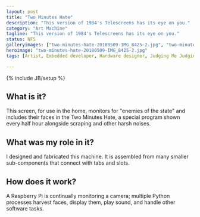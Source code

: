 ```yaml
---
layout: post
title: "Two Minutes Hate"
description: "This version of 1984's Telescreens has its eye on you."
category: "Art Machine"
tagline: "This version of 1984's Telescreens has its eye on you."
status: NFS
galleryimages: ["two-minutes-hate-20180509-IMG_8425-2.jpg", "two-minutes-hate-20180509-IMG_8427.jpg", "two-minutes-hate-cad-1.png", "two-minutes-hate-cad-2.png"]
heroimage: "two-minutes-hate-20180509-IMG_8425-2.jpg"
tags: [Artist, Embedded developer, Hardware designer, Judging Me Judging You, 3D printing, PLA, Sonic transducer]

---
```

{% include JB/setup %}

## What is it?

This screen, for use in the home, monitors for "enemies of the state" and includes their faces in the Two Minutes Hate, a special program shown every half hour alongside scraping and other harsh noises.

## What was my role in it?

I designed and fabricated this machine. It is assembled from many smaller sub-components that connect with tabs and slots.

## How does it work?

A Raspberry Pi is continually monitoring a camera; multiple Python processes harvest faces, display them, play sound, and handle other software tasks.
